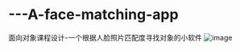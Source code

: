 # ---A-face-matching-app
面向对象课程设计-一个根据人脸照片匹配度寻找对象的小软件
![image](https://user-images.githubusercontent.com/92865821/180488880-858a306f-8ebc-4310-b961-b7c2fdf33c2c.png)
